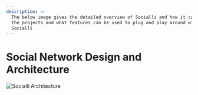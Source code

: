 ```yaml
---
description: >-
  The below image gives the detailed overview of Socialli and how it can help
  the projects and what features can be used to plug and play around with
  Socialli
---
```


# Social Network Design and Architecture



![Socialli Architecture](../.gitbook/assets/SocialN\_wDesign.png)
